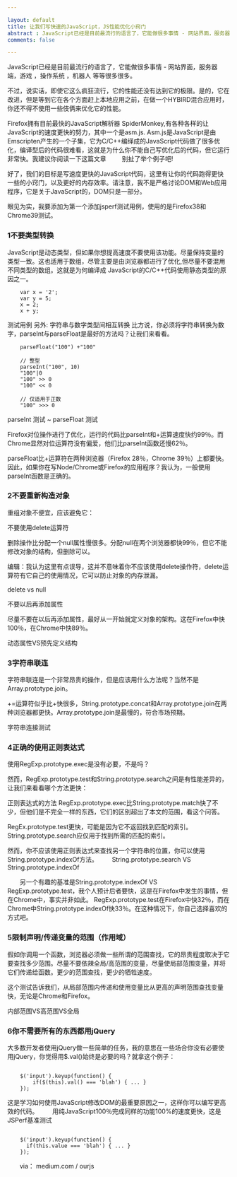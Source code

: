 ```yaml
---

layout: default
title: 让我们写快速的JavaScript，JS性能优化小窍门
abstract : JavaScript已经是目前最流行的语言了，它能做很多事情 - 网站界面，服务器端，游戏 ，操作系统 ，机器人 等等很多很多
comments: false

---
```


JavaScript已经是目前最流行的语言了，它能做很多事情 - 网站界面，服务器端，游戏 ，操作系统 ，机器人 等等很多很多。

不过，说实话，即使它这么疯狂流行，它的性能还没有达到它的极限。是的，它在改进，但是等到它在各个方面赶上本地应用之前，在做一个HYBIRD混合应用时，你还不得不使用一些伎俩来优化它的性能。

Firefox拥有目前最快的JavaScript解析器 SpiderMonkey,有各种各样的让JavaScript的速度更快的努力，其中一个是asm.js. Asm.js是JavaScript是由Emscripten产生的一个子集，它为C/C++编绎成的JavaScript代码做了很多优化，编译型后的代码很难看，这就是为什么你不能自己写优化后的代码，但它运行非常快。我建议你阅读一下这篇文章
　　
别扯了举个例子吧!

好了，我们的目标是写速度更快的JavaScript代码，这里有让你的代码跑得更快一些的小窍门，以及更好的内存效率。请注意，我不是严格讨论DOM和Web应用程序，它是关于JavaScript的，DOM只是一部分。

眼见为实，我要添加为第一个添加jsperf测试用例，使用的是Firefox38和Chrome39测试。

### 1不要类型转换
JavaScript是动态类型，但如果你想提高速度不要使用该功能。尽量保持变量的类型一致。这也适用于数组，尽管主要是由浏览器都进行了优化,但尽量不要混用不同类型的数组。这就是为何编译成 
JavaScript的C/C++代码使用静态类型的原因之一。

```
	var x = '2';
	var y = 5;
	x = 2;
	x + y;
```

测试用例
另外: 字符串与数字类型间相互转换
比方说，你必须将字符串转换为数字，parseInt与parseFloat是最好的方法吗？让我们来看看。

```
	parseFloat("100") +"100"
	
	// 整型
	parseInt("100", 10)
	"100"|0
	"100" >> 0
	"100" << 0
	
	// 仅适用于正数
	"100" >>> 0
```

parseInt 测试  ~ parseFloat 测试

Firefox对位操作进行了优化，运行的代码比parseInt和+运算速度快约99％。而Chrome显然对位运算符没有偏爱，他们比parseInt函数还慢62％。

parseFloat比+运算符在两种浏览器（Firefox 28％，Chrome 39％）上都要快。
因此，如果你在写Node/Chrome或Firefox的应用程序？我认为，一般使用parseInt函数是正确的。

### 2不要重新构造对象

重组对象不便宜，应该避免它：

不要使用delete运算符

删除操作比分配一个null属性慢很多。分配null在两个浏览器都快99％，但它不能修改对象的结构，但删除可以。

编辑：我认为这里有点误导，这并不意味着你不应该使用delete操作符，delete运算符有它自己的使用情况，它可以防止对象的内存泄漏。

delete vs null

不要以后再添加属性

尽量不要在以后再添加属性，最好从一开始就定义对象的架构。这在Firefox中快100％，在Chrome中快89％。

动态属性VS预先定义结构
　　
### 3字符串联连


字符串联连是一个非常昂贵的操作，但是应该用什么方法呢？当然不是Array.prototype.join。

+=运算符似乎比+快很多，String.prototype.concat和Array.prototype.join在两种浏览器都更快。Array.prototype.join是最慢的，符合市场预期。

字符串连接测试

### 4正确的使用正则表达式

使用RegExp.prototype.exec是没有必要，不是吗？

然而，RegExp.prototype.test和String.prototype.search之间是有性能差异的，让我们来看看哪个方法更快：

正则表达式的方法
RegExp.prototype.exec比String.prototype.match快了不少，但他们是不完全一样的东西，它们的区别超出了本文的范围，看这个问答。

RegEx.prototype.test更快，可能是因为它不返回找到匹配的索引。 
String.prototype.search应仅用于找到所需的匹配的索引。

然而，你不应该使用正则表达式来查找另一个字符串的位置，你可以使用  String.prototype.indexOf方法。
　　String.prototype.search 
VS String.prototype.indexOf

　　另一个有趣的基准是String.prototype.indexOf 
VS RegExp.prototype.test，我个人预计后者要快，这是在Firefox中发生的事情，但在Chrome中，事实并非如此。 
RegExp.prototype.test在Firefox中快32％，而在Chrome中String.prototype.indexOf快33％。在这种情况下，你自己选择喜欢的方式吧。

### 5限制声明/传递变量的范围（作用域）

假如你调用一个函数，浏览器必须做一些所谓的范围查找，它的昂贵程度取决于它要查找多少范围。尽量不要依辣全局/高范围的变量，尽量使局部范围变量，并将它们传递给函数。更少的范围查找，更少的牺牲速度。

这个测试告诉我们，从局部范围内传递和使用变量比从更高的声明范围查找变量快，无论是Chrome和Firefox。

内部范围VS高范围VS全局

### 6你不需要所有的东西都用jQuery

大多数开发者使用jQuery做一些简单的任务，我的意思在一些场合你没有必要使用jQuery，你觉得用$.val()始终是必要的吗？就拿这个例子：

```

	$('input').keyup(function() {
	    if($(this).val() === 'blah') { ... }
	});

```

这是学习如何使用JavaScript修改DOM的最重要原因之一，这样你可以编写更高效的代码。
　　用纯JavaScript100％完成同样的功能100%的速度更快，这是JSPerf基准测试
```

	$('input').keyup(function() {
	  if(this.value === 'blah') { ... }
	});

````
　　via： medium.com / ourjs